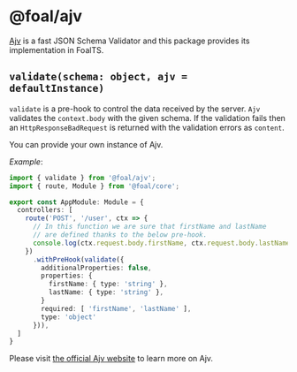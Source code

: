 # @foal/ajv

[Ajv](https://github.com/epoberezkin/ajv) is a fast JSON Schema Validator and this package provides its implementation in FoalTS.

## `validate(schema: object, ajv = defaultInstance)`

`validate` is a pre-hook to control the data received by the server. `Ajv` validates the `context.body` with the given schema. If the validation fails then an `HttpResponseBadRequest` is returned with the validation errors as `content`.

You can provide your own instance of Ajv.

*Example*:
```typescript
import { validate } from '@foal/ajv';
import { route, Module } from '@foal/core';

export const AppModule: Module = {
  controllers: [
    route('POST', '/user', ctx => {
      // In this function we are sure that firstName and lastName
      // are defined thanks to the below pre-hook.
      console.log(ctx.request.body.firstName, ctx.request.body.lastName);
    })
      .withPreHook(validate({
        additionalProperties: false,
        properties: {
          firstName: { type: 'string' },
          lastName: { type: 'string' },
        }
        required: [ 'firstName', 'lastName' ],
        type: 'object'
      })),
  ]
}

```

Please visit [the official Ajv website](http://epoberezkin.github.io/ajv/) to learn more on Ajv.